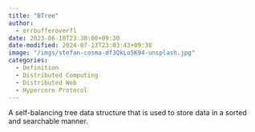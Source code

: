 ```yaml
---
title: "BTree"
author:
  - errbufferoverfl
date: 2023-06-10T23:30:00+09:30
date-modified: 2024-07-13T23:03:43+09:30
image: "/imgs/stefan-cosma-df3QkLo5K94-unsplash.jpg"
categories:
  - Definition
  - Distributed Computing
  - Distributed Web
  - Hypercore Protocol
---
```


A self-balancing tree data structure that is used to store data in a sorted and searchable manner.
